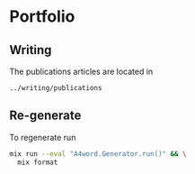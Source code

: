 # Portfolio

## Writing

The publications articles are located in

```
../writing/publications
```

## Re-generate

To regenerate run

```bash
mix run --eval "A4word.Generator.run()" && \
  mix format
```
